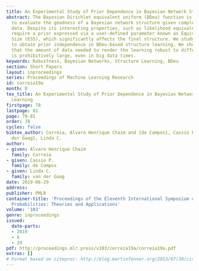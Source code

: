 ```yaml
---
title: An Experimental Study of Prior Dependence in Bayesian Network Structure Learning
abstract: The Bayesian Dirichlet equivalent uniform (BDeu) function is a popular score
  to evaluate the goodness of a Bayesian network structure given complete categorical
  data. Despite its interesting properties, such as likelihood equivalence, it does
  require a prior expressed via a user-defined parameter known as Equivalent Sample
  Size (ESS), which significantly affects the final structure. We study conditions
  to obtain prior independence in BDeu-based structure learning. We show in experiments
  that the amount of data needed to render the learning robust to different ESS values
  is prohibitively large, even in big data times.
keywords: Robustness, Bayesian Networks, Structure Learning, BDeu
section: Short Papers
layout: inproceedings
series: Proceedings of Machine Learning Research
id: correia19a
month: 0
tex_title: An Experimental Study of Prior Dependence in Bayesian Network Structure
  Learning
firstpage: 78
lastpage: 81
page: 78-81
order: 78
cycles: false
bibtex_author: Correia, Alvaro Henrique Chaim and {de Campos}, Cassio P. and {van
  der Gaag}, Linda C.
author:
- given: Alvaro Henrique Chaim
  family: Correia
- given: Cassio P.
  family: de Campos
- given: Linda C.
  family: van der Gaag
date: 2019-06-29
address: 
publisher: PMLR
container-title: 'Proceedings of the Eleventh International Symposium on Imprecise
  Probabilities: Theories and Applications'
volume: '103'
genre: inproceedings
issued:
  date-parts:
  - 2019
  - 6
  - 29
pdf: http://proceedings.mlr.press/v103/correia19a/correia19a.pdf
extras: []
# Format based on citeproc: http://blog.martinfenner.org/2013/07/30/citeproc-yaml-for-bibliographies/
---
```

